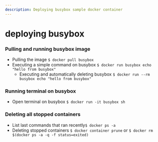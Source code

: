 ```yaml
---
description: Deploying busybox sample docker container
---
```


# deploying busybox

### Pulling and running busybox image

* Pulling the image `$ docker pull busybox`
* Executing a simple command on busybox `$ docker run busybox echo "hello from busybox"`
  * Executing and automatically deleting busybox `$ docker run --rm busybox echo "hello from busybox"`

### Running terminal on busybox

* Open terminal on busybox `$ docker run -it busybox sh`

### Deleting all stopped containers

* List last commands that ran recently`$ docker ps -a`
* Deleting stopped containers `$ docker container prune` or  `$ docker rm $(docker ps -a -q -f status=exited)`

### 

### 


